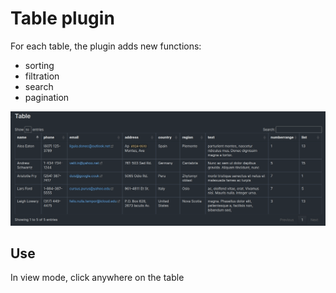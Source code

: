 # Table plugin

For each table, the plugin adds new functions:
- sorting
- filtration
- search
- pagination

![plugin](docs/plugin-table.png)

## Use

In view mode, click anywhere on the table
